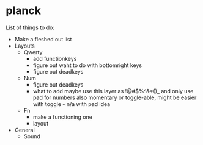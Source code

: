 # planck

List of things to do:
  - Make a fleshed out list
  - Layouts
    - Qwerty
      - add functionkeys
      - figure out waht to do with bottomright keys
      - figure out deadkeys
    - Num
      - figure out deadkeys
      - what to add
      maybe use this layer as !@#$%^&*()_ and only use pad for numbers
      also momentary or toggle-able, might be easier with toggle - n/a with pad idea
    - Fn
      - make a functioning one
      - layout
  - General
    - Sound
